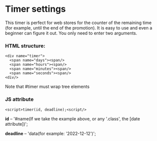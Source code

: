 # Timer settings

This timer is perfect for web stores for the counter of the remaining time (for example, until the end of the promotion). It is easy to use and even a beginner can figure it out. You only need to enter two arguments.

### HTML structure:


    <div name="timer">
      <span name="days"><span/>
      <span name="hours"><span/>
      <span name="minutes"><span/>
      <span name="seconds"><span/> 
    <div/>
    
      
Note that #timer must wrap tree elements
    
### JS attribute

    <script>timer(id, deadline);<script/>
    
**id** – '#name(If we take the example above, or any '.class', the [date attribute])';
    
**deadline** – 'data(for example: '2022-12-12')';

